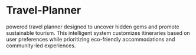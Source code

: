 # Travel-Planner
powered travel planner designed to uncover hidden gems and promote sustainable tourism. This intelligent system customizes itineraries based on user preferences while prioritizing eco-friendly accommodations and community-led experiences.
